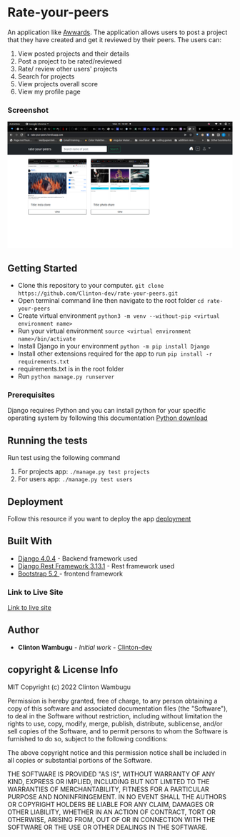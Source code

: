 # Rate-your-peers
An application like [Awwards](https://www.awwwards.com/). The application allows users to post a project that they have created and get it reviewed by their peers. The users can:

1. View posted projects and their details
2. Post a project to be rated/reviewed
3. Rate/ review other users' projects
4. Search for projects
5. View projects overall score
6. View my profile page

### Screenshot
![](./screenshot.png)


## Getting Started

- Clone this repository to your computer. `git clone https://github.com/Clinton-dev/rate-your-peers.git`
- Open terminal command line then navigate to the root folder `cd rate-your-peers`
- Create virtual environment `python3 -m venv --without-pip <virtual environment name>`
- Run your virtual environment `source <virtual environment name>/bin/activate`
- Install Django in your environment `python -m pip install Django`
- Install other extensions required for the app to run `pip install -r requirements.txt`
- requirements.txt is in the root folder
- Run `python manage.py runserver`

### Prerequisites

Django requires Python and you can install python for your specific operating system by following this documentation [Python download](https://www.python.org/downloads/)


## Running the tests

Run test using the following command

1. For projects app: ```./manage.py test projects```
1. For users app: ```./manage.py test users```

## Deployment

Follow this resource if you want to deploy the app [deployment](https://github.com/bernie-haxx/Deployment_to_heroku_django)

## Built With

* [Django 4.0.4](https://docs.djangoproject.com/en/4.0/) - Backend framework used
* [Django Rest Framework 3.13.1](https://www.django-rest-framework.org/topics/documenting-your-api/) - Rest framework used
* [Bootstrap 5.2 ](https://getbootstrap.com/docs/5.2/getting-started/introduction/) - frontend framework

### Link to Live Site
[Link to live site](https://rate-your-peers.herokuapp.com/)

## Author

* **Clinton Wambugu** - *Initial work* - [Clinton-dev](https://github.com/Clinton-dev)


## copyright & License Info
MIT Copyright (c) 2022 Clinton Wambugu

Permission is hereby granted, free of charge, to any person obtaining a copy of this software and associated documentation files (the "Software"), to deal in the Software without restriction, including without limitation the rights to use, copy, modify, merge, publish, distribute, sublicense, and/or sell copies of the Software, and to permit persons to whom the Software is furnished to do so, subject to the following conditions:

The above copyright notice and this permission notice shall be included in all copies or substantial portions of the Software.

THE SOFTWARE IS PROVIDED "AS IS", WITHOUT WARRANTY OF ANY KIND, EXPRESS OR IMPLIED, INCLUDING BUT NOT LIMITED TO THE WARRANTIES OF MERCHANTABILITY, FITNESS FOR A PARTICULAR PURPOSE AND NONINFRINGEMENT. IN NO EVENT SHALL THE AUTHORS OR COPYRIGHT HOLDERS BE LIABLE FOR ANY CLAIM, DAMAGES OR OTHER LIABILITY, WHETHER IN AN ACTION OF CONTRACT, TORT OR OTHERWISE, ARISING FROM, OUT OF OR IN CONNECTION WITH THE SOFTWARE OR THE USE OR OTHER DEALINGS IN THE SOFTWARE.

